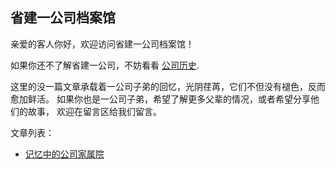 ## 省建一公司档案馆

亲爱的客人你好，欢迎访问省建一公司档案馆！

如果你还不了解省建一公司，不妨看看 [公司历史](history.md).

这里的没一篇文章承载着一公司子弟的回忆，光阴荏苒，它们不但没有褪色，反而愈加鲜活。
如果你也是一公司子弟，希望了解更多父辈的情况，或者希望分享他们的故事，
欢迎在留言区给我们留言。

文章列表：

* [记忆中的公司家属院](homeyard.md)


